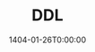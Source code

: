 ---
type: lecture
date: 1404-01-26T0:00:00
title: DDL
tldr: "Introduction to SQL commands: Select, Join, Data Aggregation, Subqueries, Manipulating Data"
thumbnail: /static_files/thumbnails/11-DML_SQL_Statements.png
links: 
    - url: /static_files/slides/11-DML_SQL_Statements.pdf
      name: slides  
hide_from_announcments: true
---